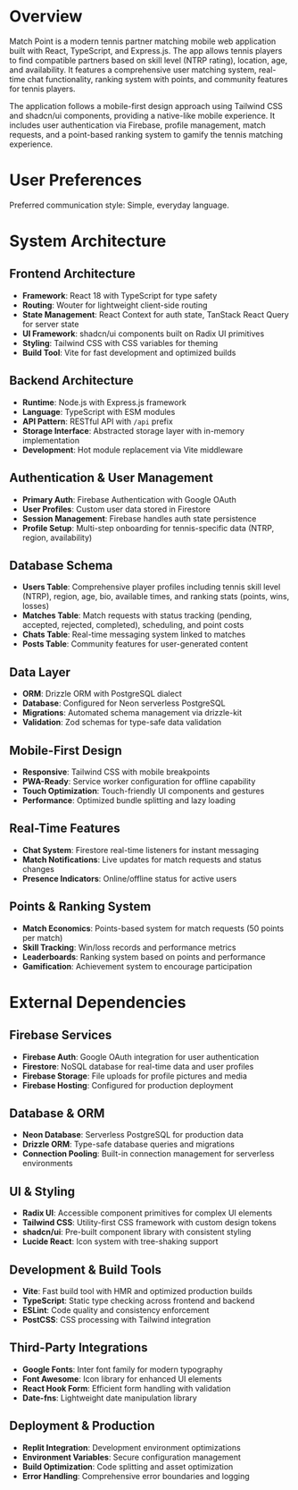 # Overview

Match Point is a modern tennis partner matching mobile web application built with React, TypeScript, and Express.js. The app allows tennis players to find compatible partners based on skill level (NTRP rating), location, age, and availability. It features a comprehensive user matching system, real-time chat functionality, ranking system with points, and community features for tennis players.

The application follows a mobile-first design approach using Tailwind CSS and shadcn/ui components, providing a native-like mobile experience. It includes user authentication via Firebase, profile management, match requests, and a point-based ranking system to gamify the tennis matching experience.

# User Preferences

Preferred communication style: Simple, everyday language.

# System Architecture

## Frontend Architecture
- **Framework**: React 18 with TypeScript for type safety
- **Routing**: Wouter for lightweight client-side routing
- **State Management**: React Context for auth state, TanStack React Query for server state
- **UI Framework**: shadcn/ui components built on Radix UI primitives
- **Styling**: Tailwind CSS with CSS variables for theming
- **Build Tool**: Vite for fast development and optimized builds

## Backend Architecture
- **Runtime**: Node.js with Express.js framework
- **Language**: TypeScript with ESM modules
- **API Pattern**: RESTful API with `/api` prefix
- **Storage Interface**: Abstracted storage layer with in-memory implementation
- **Development**: Hot module replacement via Vite middleware

## Authentication & User Management
- **Primary Auth**: Firebase Authentication with Google OAuth
- **User Profiles**: Custom user data stored in Firestore
- **Session Management**: Firebase handles auth state persistence
- **Profile Setup**: Multi-step onboarding for tennis-specific data (NTRP, region, availability)

## Database Schema
- **Users Table**: Comprehensive player profiles including tennis skill level (NTRP), region, age, bio, available times, and ranking stats (points, wins, losses)
- **Matches Table**: Match requests with status tracking (pending, accepted, rejected, completed), scheduling, and point costs
- **Chats Table**: Real-time messaging system linked to matches
- **Posts Table**: Community features for user-generated content

## Data Layer
- **ORM**: Drizzle ORM with PostgreSQL dialect
- **Database**: Configured for Neon serverless PostgreSQL
- **Migrations**: Automated schema management via drizzle-kit
- **Validation**: Zod schemas for type-safe data validation

## Mobile-First Design
- **Responsive**: Tailwind CSS with mobile breakpoints
- **PWA-Ready**: Service worker configuration for offline capability
- **Touch Optimization**: Touch-friendly UI components and gestures
- **Performance**: Optimized bundle splitting and lazy loading

## Real-Time Features
- **Chat System**: Firestore real-time listeners for instant messaging
- **Match Notifications**: Live updates for match requests and status changes
- **Presence Indicators**: Online/offline status for active users

## Points & Ranking System
- **Match Economics**: Points-based system for match requests (50 points per match)
- **Skill Tracking**: Win/loss records and performance metrics
- **Leaderboards**: Ranking system based on points and performance
- **Gamification**: Achievement system to encourage participation

# External Dependencies

## Firebase Services
- **Firebase Auth**: Google OAuth integration for user authentication
- **Firestore**: NoSQL database for real-time data and user profiles
- **Firebase Storage**: File uploads for profile pictures and media
- **Firebase Hosting**: Configured for production deployment

## Database & ORM
- **Neon Database**: Serverless PostgreSQL for production data
- **Drizzle ORM**: Type-safe database queries and migrations
- **Connection Pooling**: Built-in connection management for serverless environments

## UI & Styling
- **Radix UI**: Accessible component primitives for complex UI elements
- **Tailwind CSS**: Utility-first CSS framework with custom design tokens
- **shadcn/ui**: Pre-built component library with consistent styling
- **Lucide React**: Icon system with tree-shaking support

## Development & Build Tools
- **Vite**: Fast build tool with HMR and optimized production builds
- **TypeScript**: Static type checking across frontend and backend
- **ESLint**: Code quality and consistency enforcement
- **PostCSS**: CSS processing with Tailwind integration

## Third-Party Integrations
- **Google Fonts**: Inter font family for modern typography
- **Font Awesome**: Icon library for enhanced UI elements
- **React Hook Form**: Efficient form handling with validation
- **Date-fns**: Lightweight date manipulation library

## Deployment & Production
- **Replit Integration**: Development environment optimizations
- **Environment Variables**: Secure configuration management
- **Build Optimization**: Code splitting and asset optimization
- **Error Handling**: Comprehensive error boundaries and logging